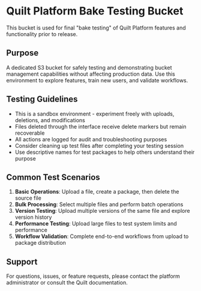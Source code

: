 # Quilt Platform Bake Testing Bucket

This bucket is used for final "bake testing" of Quilt Platform features and functionality prior to release.

## Purpose

A dedicated S3 bucket for safely testing and demonstrating bucket management capabilities without affecting production data. Use this environment to explore features, train new users, and validate workflows.

## Testing Guidelines

- This is a sandbox environment - experiment freely with uploads, deletions, and modifications
- Files deleted through the interface receive delete markers but remain recoverable
- All actions are logged for audit and troubleshooting purposes
- Consider cleaning up test files after completing your testing session
- Use descriptive names for test packages to help others understand their purpose

## Common Test Scenarios

1. **Basic Operations**: Upload a file, create a package, then delete the source file
2. **Bulk Processing**: Select multiple files and perform batch operations
3. **Version Testing**: Upload multiple versions of the same file and explore version history
4. **Performance Testing**: Upload large files to test system limits and performance
5. **Workflow Validation**: Complete end-to-end workflows from upload to package distribution

## Support

For questions, issues, or feature requests, please contact the platform administrator or consult the Quilt documentation.
